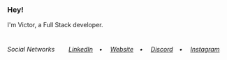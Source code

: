<h3>Hey!</h3>
I'm Victor, a Full Stack developer.
<br>


#
<h6>Social Networks&ensp;&ensp;&ensp;&ensp;
<a href="https://linkedin.com/in/victorlbueno/" target="_blank">LinkedIn</a>&ensp;&ensp;•&ensp;&ensp;
<a href="https://victor.com.de/" target="_blank">Website</a>&ensp;&ensp;•&ensp;&ensp;
<a href="https://discordapp.com/users/Playsken#1180" target="_blank">Discord</a>&ensp;&ensp;•&ensp;&ensp;
<a href="https://instagram.com/victorlbueno" target="_blank">Instagram</a></h6>
